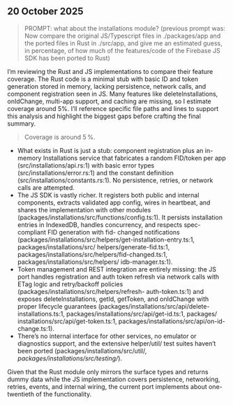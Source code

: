 ## 20 October 2025

> PROMPT: what about the installations module? (previous prompt was: Now compare the original JS/Typescript files in ./packages/app and the ported files in Rust in ./src/app, and give me an estimated guess, in percentage, of how much of the features/code of the Firebase JS SDK has been ported to Rust)

 I’m reviewing the Rust and JS implementations to compare their feature coverage. The Rust code is a minimal stub with
  basic ID and token generation stored in memory, lacking persistence, network calls, and component registration seen
  in JS. Many features like deleteInstallations, onIdChange, multi-app support, and caching are missing, so I estimate
  coverage around 5%. I’ll reference specific file paths and lines to support this analysis and highlight the biggest
  gaps before crafting the final summary.

> Coverage is around 5 %.

  - What exists in Rust is just a stub: component registration plus an in-memory Installations service that fabricates
  a random FID/token per app (src/installations/api.rs:1) with basic error types (src/installations/error.rs:1) and the
  constant definition (src/installations/constants.rs:1). No persistence, retries, or network calls are attempted.
  - The JS SDK is vastly richer. It registers both public and internal components, extracts validated app config, wires
  in heartbeat, and shares the implementation with other modules (packages/installations/src/functions/config.ts:1). It
  persists installation entries in IndexedDB, handles concurrency, and respects spec-compliant FID generation with fid-
  changed notifications (packages/installations/src/helpers/get-installation-entry.ts:1, packages/installations/src/
  helpers/generate-fid.ts:1, packages/installations/src/helpers/fid-changed.ts:1, packages/installations/src/helpers/
  idb-manager.ts:1).
  - Token management and REST integration are entirely missing: the JS port handles registration and auth token
  refresh via network calls with ETag logic and retry/backoff policies (packages/installations/src/helpers/refresh-
  auth-token.ts:1) and exposes deleteInstallations, getId, getToken, and onIdChange with proper lifecycle guarantees
  (packages/installations/src/api/delete-installations.ts:1, packages/installations/src/api/get-id.ts:1, packages/
  installations/src/api/get-token.ts:1, packages/installations/src/api/on-id-change.ts:1).
  - There’s no internal interface for other services, no emulator or diagnostics support, and the extensive helper/util/
  test suites haven’t been ported (packages/installations/src/util/*, packages/installations/src/testing/*).

  Given that the Rust module only mirrors the surface types and returns dummy data while the JS implementation covers
  persistence, networking, retries, events, and internal wiring, the current port implements about one-twentieth of
  the functionality.

